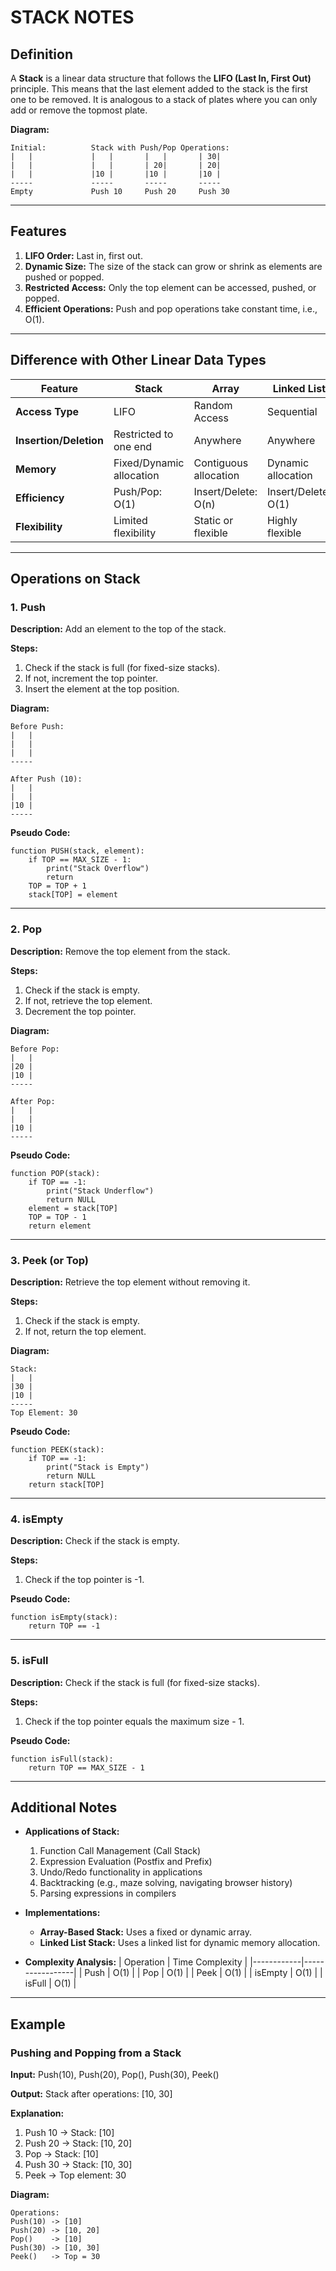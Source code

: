 # STACK NOTES

## Definition
A **Stack** is a linear data structure that follows the **LIFO (Last In, First Out)** principle. This means that the last element added to the stack is the first one to be removed. It is analogous to a stack of plates where you can only add or remove the topmost plate.

**Diagram:**
```
Initial:          Stack with Push/Pop Operations:
|   |             |   |       |   |       | 30|
|   |             |   |       | 20|       | 20|
|   |             |10 |       |10 |       |10 |
-----             -----       -----       -----
Empty             Push 10     Push 20     Push 30
```

---

## Features
1. **LIFO Order:** Last in, first out.
2. **Dynamic Size:** The size of the stack can grow or shrink as elements are pushed or popped.
3. **Restricted Access:** Only the top element can be accessed, pushed, or popped.
4. **Efficient Operations:** Push and pop operations take constant time, i.e., O(1).

---

## Difference with Other Linear Data Types

| Feature                 | Stack                     | Array                     | Linked List            |
|-------------------------|---------------------------|---------------------------|------------------------|
| **Access Type**         | LIFO                     | Random Access             | Sequential             |
| **Insertion/Deletion**  | Restricted to one end    | Anywhere                  | Anywhere               |
| **Memory**              | Fixed/Dynamic allocation | Contiguous allocation     | Dynamic allocation     |
| **Efficiency**          | Push/Pop: O(1)           | Insert/Delete: O(n)       | Insert/Delete: O(1)    |
| **Flexibility**         | Limited flexibility      | Static or flexible        | Highly flexible        |

---

## Operations on Stack

### 1. Push
**Description:** Add an element to the top of the stack.

**Steps:**
1. Check if the stack is full (for fixed-size stacks).
2. If not, increment the top pointer.
3. Insert the element at the top position.

**Diagram:**
```
Before Push:
|   |
|   |
|   |
-----

After Push (10):
|   |
|   |
|10 |
-----
```

**Pseudo Code:**
```pseudo
function PUSH(stack, element):
    if TOP == MAX_SIZE - 1:
        print("Stack Overflow")
        return
    TOP = TOP + 1
    stack[TOP] = element
```

---

### 2. Pop
**Description:** Remove the top element from the stack.

**Steps:**
1. Check if the stack is empty.
2. If not, retrieve the top element.
3. Decrement the top pointer.

**Diagram:**
```
Before Pop:
|   |
|20 |
|10 |
-----

After Pop:
|   |
|   |
|10 |
-----
```

**Pseudo Code:**
```pseudo
function POP(stack):
    if TOP == -1:
        print("Stack Underflow")
        return NULL
    element = stack[TOP]
    TOP = TOP - 1
    return element
```

---

### 3. Peek (or Top)
**Description:** Retrieve the top element without removing it.

**Steps:**
1. Check if the stack is empty.
2. If not, return the top element.

**Diagram:**
```
Stack:
|   |
|30 |
|10 |
-----
Top Element: 30
```

**Pseudo Code:**
```pseudo
function PEEK(stack):
    if TOP == -1:
        print("Stack is Empty")
        return NULL
    return stack[TOP]
```

---

### 4. isEmpty
**Description:** Check if the stack is empty.

**Steps:**
1. Check if the top pointer is -1.

**Pseudo Code:**
```pseudo
function isEmpty(stack):
    return TOP == -1
```

---

### 5. isFull
**Description:** Check if the stack is full (for fixed-size stacks).

**Steps:**
1. Check if the top pointer equals the maximum size - 1.

**Pseudo Code:**
```pseudo
function isFull(stack):
    return TOP == MAX_SIZE - 1
```

---

## Additional Notes
- **Applications of Stack:**
  1. Function Call Management (Call Stack)
  2. Expression Evaluation (Postfix and Prefix)
  3. Undo/Redo functionality in applications
  4. Backtracking (e.g., maze solving, navigating browser history)
  5. Parsing expressions in compilers

- **Implementations:**
  - **Array-Based Stack:** Uses a fixed or dynamic array.
  - **Linked List Stack:** Uses a linked list for dynamic memory allocation.

- **Complexity Analysis:**
  | Operation  | Time Complexity |
  |------------|-----------------|
  | Push       | O(1)            |
  | Pop        | O(1)            |
  | Peek       | O(1)            |
  | isEmpty    | O(1)            |
  | isFull     | O(1)            |

---

## Example
### Pushing and Popping from a Stack
**Input:**
Push(10), Push(20), Pop(), Push(30), Peek()

**Output:**
Stack after operations: [10, 30]

**Explanation:**
1. Push 10 -> Stack: [10]
2. Push 20 -> Stack: [10, 20]
3. Pop -> Stack: [10]
4. Push 30 -> Stack: [10, 30]
5. Peek -> Top element: 30

**Diagram:**
```
Operations:
Push(10) -> [10]
Push(20) -> [10, 20]
Pop()    -> [10]
Push(30) -> [10, 30]
Peek()   -> Top = 30
```
